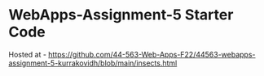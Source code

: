 # WebApps-Assignment-5 Starter Code

Hosted at - https://github.com/44-563-Web-Apps-F22/44563-webapps-assignment-5-kurrakovidh/blob/main/insects.html


